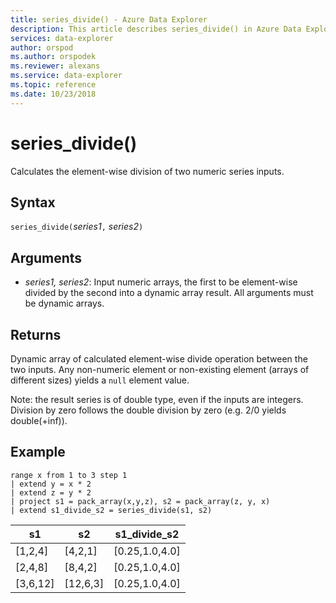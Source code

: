 ```yaml
---
title: series_divide() - Azure Data Explorer
description: This article describes series_divide() in Azure Data Explorer.
services: data-explorer
author: orspod
ms.author: orspodek
ms.reviewer: alexans
ms.service: data-explorer
ms.topic: reference
ms.date: 10/23/2018
---
```

# series_divide()

Calculates the element-wise division of two numeric series inputs.

## Syntax

`series_divide(`*series1*`,` *series2*`)`

## Arguments

* *series1, series2*: Input numeric arrays, the first to be element-wise divided by the second into a dynamic array result. All arguments must be dynamic arrays. 

## Returns

Dynamic array of calculated element-wise divide operation between the two inputs. Any non-numeric element or non-existing element (arrays of different sizes) yields a `null` element value.

Note: the result series is of double type, even if the inputs are integers. Division by zero follows the double division by zero (e.g. 2/0 yields double(+inf)).

## Example

<!-- csl: https://help.kusto.windows.net:443/Samples -->
```kusto
range x from 1 to 3 step 1
| extend y = x * 2
| extend z = y * 2
| project s1 = pack_array(x,y,z), s2 = pack_array(z, y, x)
| extend s1_divide_s2 = series_divide(s1, s2)
```

|s1	        |s2|	    s1_divide_s2|
|---|---|---|
|[1,2,4]	|[4,2,1]|	[0.25,1.0,4.0]|
|[2,4,8]	|[8,4,2]|	[0.25,1.0,4.0]|
|[3,6,12]	|[12,6,3]|	[0.25,1.0,4.0]|
